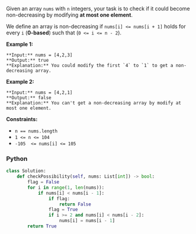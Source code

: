 Given an array  `nums`  with  `n`  integers, your task is to check if it could become non-decreasing by modifying  **at most one element**.

We define an array is non-decreasing if  `nums[i] <= nums[i + 1]`  holds for every  `i`  (**0-based**) such that (`0 <= i <= n - 2`).

**Example 1:**
```
**Input:** nums = [4,2,3]
**Output:** true
**Explanation:** You could modify the first `4` to `1` to get a non-decreasing array.
```

**Example 2:**
```
**Input:** nums = [4,2,1]
**Output:** false
**Explanation:** You can't get a non-decreasing array by modify at most one element.
```

**Constraints:**

-   `n == nums.length`
-   `1 <= n <= 104`
-   `-105  <= nums[i] <= 105`


### Python
```python
class Solution:
    def checkPossibility(self, nums: List[int]) -> bool:
        flag = False
        for i in range(1, len(nums)):
            if nums[i] < nums[i - 1]:
                if flag:
                    return False
                flag = True
                if i >= 2 and nums[i] < nums[i - 2]:
                    nums[i] = nums[i - 1]
        return True
```